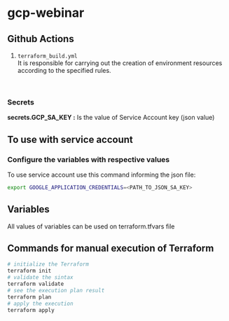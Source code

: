 # gcp-webinar

## Github Actions

1. `terraform_build.yml`   
It is responsible for carrying out the creation of environment resources according to the specified rules.   
<br>

### Secrets

**secrets.GCP_SA_KEY :** Is the value of Service Account key (json value)  


## To use with service account
### Configure the variables with respective values  


To use service account use this command informing the json file: 
```bash
export GOOGLE_APPLICATION_CREDENTIALS=<PATH_TO_JSON_SA_KEY>
```

## Variables
All values of variables can be used on terraform.tfvars file


## Commands for manual execution of Terraform

```bash
# initialize the Terraform
terraform init
# validate the sintax
terraform validate
# see the execution plan result
terraform plan
# apply the execution
terraform apply
```